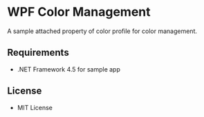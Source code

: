 ﻿# WPF Color Management

A sample attached property of color profile for color management.

## Requirements

 * .NET Framework 4.5 for sample app

## License

 - MIT License
